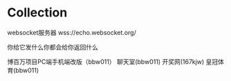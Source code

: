 # Collection

websocket服务器 wss://echo.websocket.org/

你给它发什么你都会给你返回什么

博百万项目PC端手机端改版（bbw011）
聊天室(bbw011)
开奖网(167kjw)
皇冠体育(bbw011)
